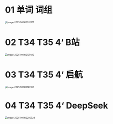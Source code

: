 # 01 单词 词组

<img src="https://cvp.oss-cn-shanghai.aliyuncs.com/202511011020205.png" alt="image-20251101102032101" style="zoom:50%;" />



# 02 T34 T35 4‘ B站

<img src="https://cvp.oss-cn-shanghai.aliyuncs.com/202511011021652.png" alt="image-20251101102109410" style="zoom:50%;" />



# 03 T34 T35 4‘ 启航

<img src="https://cvp.oss-cn-shanghai.aliyuncs.com/202511011021190.png" alt="image-20251101102140106" style="zoom:50%;" />



# 04 T34 T35 4‘ DeepSeek

<img src="https://cvp.oss-cn-shanghai.aliyuncs.com/202511011022052.png" alt="image-20251101102200928" style="zoom:50%;" />

